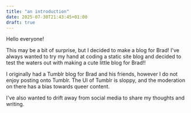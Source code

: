 ```yaml
---
title: "an introduction"
date: 2025-07-30T21:43:45+01:00
draft: true
---
```

Hello everyone! 

This may be a bit of surprise, but I decided to make a blog for Brad! I've always wanted to try my hand at coding a static site blog and decided to test the waters out with making a cute little blog for Brad!!

I originally had a Tumblr blog for Brad and his friends, however I do not enjoy posting onto Tumblr. The UI of Tumblr is sloppy, and the moderation on there has a bias towards queer content. 

I've also wanted to drift away from social media to share my thoughts and writing. 
